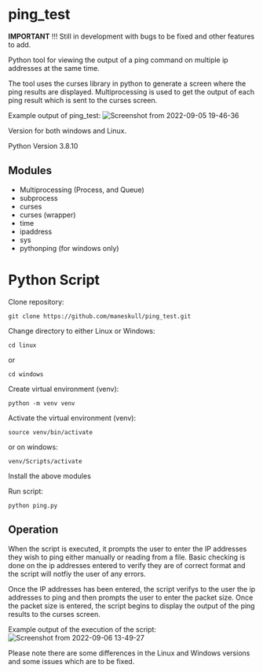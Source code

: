 # ping_test

**IMPORTANT** !!!
Still in development with bugs to be fixed and other features to add.

Python tool for viewing the output of a ping command on multiple ip addresses at the same time.

The tool uses the curses library in python to generate a screen where the ping results are displayed. Multiprocessing is used to get the output of each ping result which is sent to the curses screen.

Example output of ping_test:
![Screenshot from 2022-09-05 19-46-36](https://user-images.githubusercontent.com/101291172/188507322-0cb28f2f-6c22-42da-9a34-d305c4ecdf3d.png)


Version for both windows and Linux.

Python Version 3.8.10

## Modules
- Multiprocessing (Process, and Queue)
- subprocess
- curses
- curses (wrapper)
- time
- ipaddress
- sys
- pythonping (for windows only)

# Python Script

Clone repository:

  `git clone https://github.com/maneskull/ping_test.git`
  
Change directory to either Linux or Windows:

  `cd linux`

or

  `cd windows`
  
Create virtual environment (venv):

`python -m venv venv`

Activate the virtual environment (venv):

`source venv/bin/activate`
  
or on windows:

`venv/Scripts/activate`
   
Install the above modules

Run script:

`python ping.py`

## Operation

When the script is executed, it prompts the user to enter the IP addresses they wish to ping either manually or reading from a file. Basic checking is done on the ip addresses entered to verify they are of correct format and the script will notfiy the user of any errors.

Once the IP addresses has been entered, the script verifys to the user the ip addresses to ping and then prompts the user to enter the packet size. Once the packet size is entered, the script begins to display the output of the ping results to the curses screen.

Example output of the execution of the script:
![Screenshot from 2022-09-06 13-49-27](https://user-images.githubusercontent.com/101291172/188652472-97abc5e3-47f2-41d2-bc6f-87bc3ce1614b.png)


Please note there are some differences in the Linux and Windows versions and some issues which are to be fixed.
